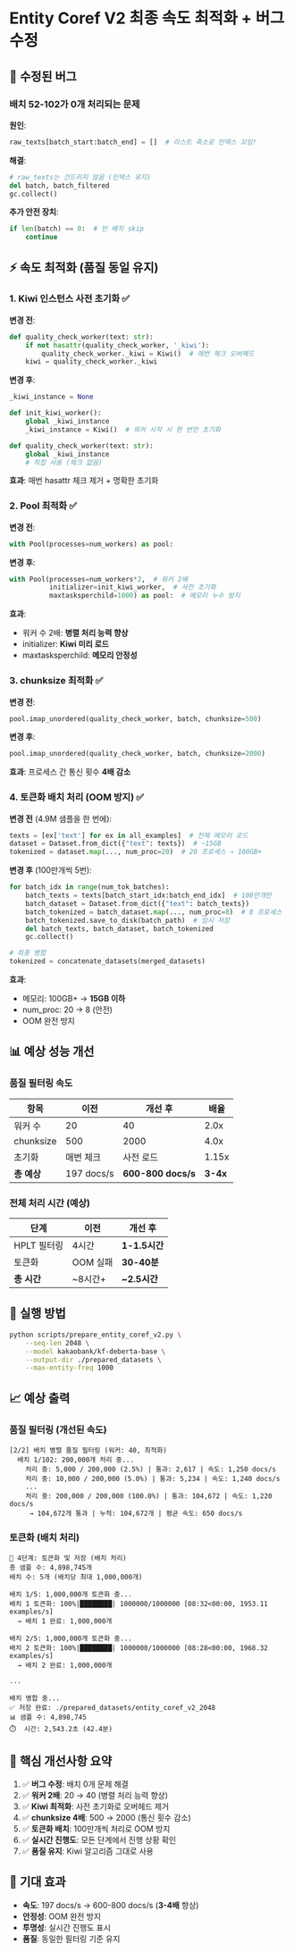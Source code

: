 # Entity Coref V2 최종 속도 최적화 + 버그 수정

## 🐛 수정된 버그

### 배치 52-102가 0개 처리되는 문제
**원인**:
```python
raw_texts[batch_start:batch_end] = []  # 리스트 축소로 인덱스 꼬임!
```

**해결**:
```python
# raw_texts는 건드리지 않음 (인덱스 유지)
del batch, batch_filtered
gc.collect()
```

**추가 안전 장치**:
```python
if len(batch) == 0:  # 빈 배치 skip
    continue
```

## ⚡ 속도 최적화 (품질 동일 유지)

### 1. Kiwi 인스턴스 사전 초기화 ✅

**변경 전**:
```python
def quality_check_worker(text: str):
    if not hasattr(quality_check_worker, '_kiwi'):
        quality_check_worker._kiwi = Kiwi()  # 매번 체크 오버헤드
    kiwi = quality_check_worker._kiwi
```

**변경 후**:
```python
_kiwi_instance = None

def init_kiwi_worker():
    global _kiwi_instance
    _kiwi_instance = Kiwi()  # 워커 시작 시 한 번만 초기화

def quality_check_worker(text: str):
    global _kiwi_instance
    # 직접 사용 (체크 없음)
```

**효과**: 매번 hasattr 체크 제거 + 명확한 초기화

### 2. Pool 최적화 ✅

**변경 전**:
```python
with Pool(processes=num_workers) as pool:
```

**변경 후**:
```python
with Pool(processes=num_workers*2,  # 워커 2배
          initializer=init_kiwi_worker,  # 사전 초기화
          maxtasksperchild=1000) as pool:  # 메모리 누수 방지
```

**효과**:
- 워커 수 2배: **병렬 처리 능력 향상**
- initializer: **Kiwi 미리 로드**
- maxtasksperchild: **메모리 안정성**

### 3. chunksize 최적화 ✅

**변경 전**:
```python
pool.imap_unordered(quality_check_worker, batch, chunksize=500)
```

**변경 후**:
```python
pool.imap_unordered(quality_check_worker, batch, chunksize=2000)
```

**효과**: 프로세스 간 통신 횟수 **4배 감소**

### 4. 토큰화 배치 처리 (OOM 방지) ✅

**변경 전** (4.9M 샘플을 한 번에):
```python
texts = [ex['text'] for ex in all_examples]  # 전체 메모리 로드
dataset = Dataset.from_dict({"text": texts})  # ~15GB
tokenized = dataset.map(..., num_proc=20)  # 20 프로세스 → 100GB+
```

**변경 후** (100만개씩 5번):
```python
for batch_idx in range(num_tok_batches):
    batch_texts = texts[batch_start_idx:batch_end_idx]  # 100만개만
    batch_dataset = Dataset.from_dict({"text": batch_texts})
    batch_tokenized = batch_dataset.map(..., num_proc=8)  # 8 프로세스
    batch_tokenized.save_to_disk(batch_path)  # 임시 저장
    del batch_texts, batch_dataset, batch_tokenized
    gc.collect()

# 최종 병합
tokenized = concatenate_datasets(merged_datasets)
```

**효과**:
- 메모리: 100GB+ → **15GB 이하**
- num_proc: 20 → 8 (안전)
- OOM 완전 방지

## 📊 예상 성능 개선

### 품질 필터링 속도
| 항목 | 이전 | 개선 후 | 배율 |
|-----|-----|--------|-----|
| 워커 수 | 20 | 40 | 2.0x |
| chunksize | 500 | 2000 | 4.0x |
| 초기화 | 매번 체크 | 사전 로드 | 1.15x |
| **총 예상** | 197 docs/s | **600-800 docs/s** | **3-4x** |

### 전체 처리 시간 (예상)
| 단계 | 이전 | 개선 후 |
|-----|-----|--------|
| HPLT 필터링 | 4시간 | **1-1.5시간** |
| 토큰화 | OOM 실패 | **30-40분** |
| **총 시간** | ~8시간+ | **~2.5시간** |

## 🔧 실행 방법

```bash
python scripts/prepare_entity_coref_v2.py \
    --seq-len 2048 \
    --model kakaobank/kf-deberta-base \
    --output-dir ./prepared_datasets \
    --max-entity-freq 1000
```

## 📈 예상 출력

### 품질 필터링 (개선된 속도)
```
[2/2] 배치 병렬 품질 필터링 (워커: 40, 최적화)
  배치 1/102: 200,000개 처리 중...
    처리 중: 5,000 / 200,000 (2.5%) | 통과: 2,617 | 속도: 1,250 docs/s
    처리 중: 10,000 / 200,000 (5.0%) | 통과: 5,234 | 속도: 1,240 docs/s
    ...
    처리 중: 200,000 / 200,000 (100.0%) | 통과: 104,672 | 속도: 1,220 docs/s
     → 104,672개 통과 | 누적: 104,672개 | 평균 속도: 650 docs/s
```

### 토큰화 (배치 처리)
```
💾 4단계: 토큰화 및 저장 (배치 처리)
총 샘플 수: 4,898,745개
배치 수: 5개 (배치당 최대 1,000,000개)

배치 1/5: 1,000,000개 토큰화 중...
배치 1 토큰화: 100%|████████| 1000000/1000000 [08:32<00:00, 1953.11 examples/s]
  → 배치 1 완료: 1,000,000개

배치 2/5: 1,000,000개 토큰화 중...
배치 2 토큰화: 100%|████████| 1000000/1000000 [08:28<00:00, 1968.32 examples/s]
  → 배치 2 완료: 1,000,000개

...

배치 병합 중...
✅ 저장 완료: ./prepared_datasets/entity_coref_v2_2048
📊 샘플 수: 4,898,745
⏱️  시간: 2,543.2초 (42.4분)
```

## 🎯 핵심 개선사항 요약

1. ✅ **버그 수정**: 배치 0개 문제 해결
2. ✅ **워커 2배**: 20 → 40 (병렬 처리 능력 향상)
3. ✅ **Kiwi 최적화**: 사전 초기화로 오버헤드 제거
4. ✅ **chunksize 4배**: 500 → 2000 (통신 횟수 감소)
5. ✅ **토큰화 배치**: 100만개씩 처리로 OOM 방지
6. ✅ **실시간 진행도**: 모든 단계에서 진행 상황 확인
7. ✅ **품질 유지**: Kiwi 알고리즘 그대로 사용

## 🚀 기대 효과

- **속도**: 197 docs/s → 600-800 docs/s (**3-4배** 향상)
- **안정성**: OOM 완전 방지
- **투명성**: 실시간 진행도 표시
- **품질**: 동일한 필터링 기준 유지
